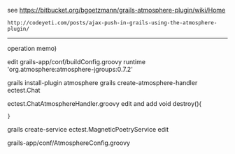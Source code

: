 see 
	https://bitbucket.org/bgoetzmann/grails-atmosphere-plugin/wiki/Home

	http://codeyeti.com/posts/ajax-push-in-grails-using-the-atmosphere-plugin/
---------------------------------------------
operation memo)

edit grails-app/conf/buildConfig.groovy
	runtime 'org.atmosphere:atmosphere-jgroups:0.7.2'

grails install-plugin atmosphere
grails create-atmosphere-handler ectest.Chat 

ectest.ChatAtmosphereHandler.groovy edit and add 
	void destroy(){

	}

grails create-service ectest.MagneticPoetryService
edit

grails-app/conf/AtmosphereConfig.groovy
